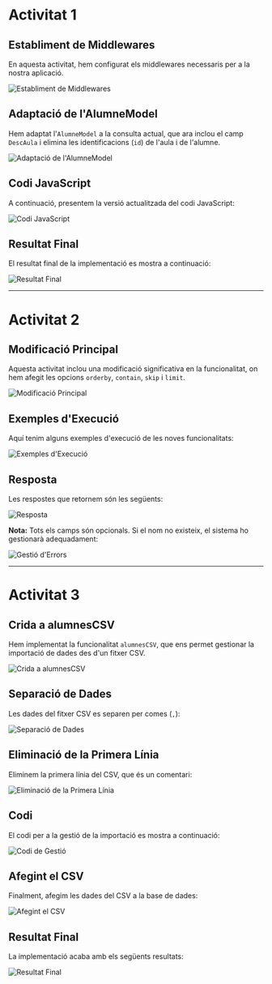 # Activitat 1

## Establiment de Middlewares

En aquesta activitat, hem configurat els middlewares necessaris per a la nostra aplicació.

![Establiment de Middlewares](image-1.png)

## Adaptació de l'AlumneModel

Hem adaptat l'`AlumneModel` a la consulta actual, que ara inclou el camp `DescAula` i elimina les identificacions (`id`) de l'aula i de l'alumne.

![Adaptació de l'AlumneModel](image-2.png)

## Codi JavaScript

A continuació, presentem la versió actualitzada del codi JavaScript:

![Codi JavaScript](image-3.png)

## Resultat Final

El resultat final de la implementació es mostra a continuació:

![Resultat Final](image.png)

---

# Activitat 2

## Modificació Principal

Aquesta activitat inclou una modificació significativa en la funcionalitat, on hem afegit les opcions `orderby`, `contain`, `skip` i `limit`.

![Modificació Principal](image-4.png)

## Exemples d'Execució

Aquí tenim alguns exemples d'execució de les noves funcionalitats:

![Exemples d'Execució](image-5.png)

## Resposta

Les respostes que retornem són les següents:

![Resposta](image-6.png)

**Nota:** Tots els camps són opcionals. Si el nom no existeix, el sistema ho gestionarà adequadament:

![Gestió d'Errors](image-7.png)

---

# Activitat 3

## Crida a alumnesCSV

Hem implementat la funcionalitat `alumnesCSV`, que ens permet gestionar la importació de dades des d'un fitxer CSV.

![Crida a alumnesCSV](image-8.png)

## Separació de Dades

Les dades del fitxer CSV es separen per comes (`,`):

![Separació de Dades](image-9.png)

## Eliminació de la Primera Línia

Eliminem la primera línia del CSV, que és un comentari:

![Eliminació de la Primera Línia](image-10.png)

## Codi

El codi per a la gestió de la importació es mostra a continuació:

![Codi de Gestió](image-11.png)

## Afegint el CSV

Finalment, afegim les dades del CSV a la base de dades:

![Afegint el CSV](image-12.png)

## Resultat Final

La implementació acaba amb els següents resultats:

![Resultat Final](image-13.png)
